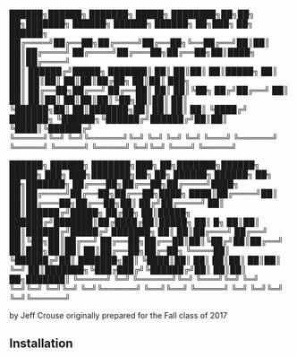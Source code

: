  ██████╗██████╗ ███████╗ █████╗ ████████╗██╗██╗   ██╗███████╗     ██████╗ ██████╗ ██████╗ ██╗███╗   ██╗ ██████╗          
██╔════╝██╔══██╗██╔════╝██╔══██╗╚══██╔══╝██║██║   ██║██╔════╝    ██╔════╝██╔═══██╗██╔══██╗██║████╗  ██║██╔════╝          
██║     ██████╔╝█████╗  ███████║   ██║   ██║██║   ██║█████╗      ██║     ██║   ██║██║  ██║██║██╔██╗ ██║██║  ███╗         
██║     ██╔══██╗██╔══╝  ██╔══██║   ██║   ██║╚██╗ ██╔╝██╔══╝      ██║     ██║   ██║██║  ██║██║██║╚██╗██║██║   ██║         
╚██████╗██║  ██║███████╗██║  ██║   ██║   ██║ ╚████╔╝ ███████╗    ╚██████╗╚██████╔╝██████╔╝██║██║ ╚████║╚██████╔╝         
 ╚═════╝╚═╝  ╚═╝╚══════╝╚═╝  ╚═╝   ╚═╝   ╚═╝  ╚═══╝  ╚══════╝     ╚═════╝ ╚═════╝ ╚═════╝ ╚═╝╚═╝  ╚═══╝ ╚═════╝          
                                                                                                                         
 ██████╗ ██████╗ ███████╗███╗   ██╗███████╗██████╗  █████╗ ███╗   ███╗███████╗██╗    ██╗ ██████╗ ██████╗ ██╗  ██╗███████╗
██╔═══██╗██╔══██╗██╔════╝████╗  ██║██╔════╝██╔══██╗██╔══██╗████╗ ████║██╔════╝██║    ██║██╔═══██╗██╔══██╗██║ ██╔╝██╔════╝
██║   ██║██████╔╝█████╗  ██╔██╗ ██║█████╗  ██████╔╝███████║██╔████╔██║█████╗  ██║ █╗ ██║██║   ██║██████╔╝█████╔╝ ███████╗
██║   ██║██╔═══╝ ██╔══╝  ██║╚██╗██║██╔══╝  ██╔══██╗██╔══██║██║╚██╔╝██║██╔══╝  ██║███╗██║██║   ██║██╔══██╗██╔═██╗ ╚════██║
╚██████╔╝██║     ███████╗██║ ╚████║██║     ██║  ██║██║  ██║██║ ╚═╝ ██║███████╗╚███╔███╔╝╚██████╔╝██║  ██║██║  ██╗███████║
 ╚═════╝ ╚═╝     ╚══════╝╚═╝  ╚═══╝╚═╝     ╚═╝  ╚═╝╚═╝  ╚═╝╚═╝     ╚═╝╚══════╝ ╚══╝╚══╝  ╚═════╝ ╚═╝  ╚═╝╚═╝  ╚═╝╚══════╝
                                                                                                                         

by Jeff Crouse
originally prepared for the Fall class of 2017

## Installation
